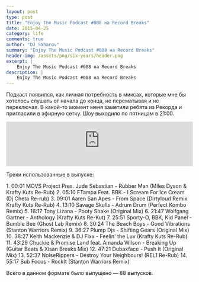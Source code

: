 ```yaml
---
layout: post
type: post
title: "Enjoy The Music Podcast #008 на Record Breaks"
date: 2015-04-25
category: life
comments: true
author: "DJ Saharov"
summary: "Enjoy The Music Podcast #008 на Record Breaks"
header-img: /assets/png/six-years/header.png
excerpt: |
    Enjoy The Music Podcast #008 на Record Breaks
description: |
    Enjoy The Music Podcast #008 на Record Breaks
---
```


<p>
<span class="firstcharacter">П</span>одкаст появился, как личная потребность в миксах, которые мне бы хотелось слушать от начала до конца, не перематывая и не переключая. В какой-то момент меня заметили ребята из Рекорда и пригласили в эфирную сетку. Шоу выходило по пятницам в 21:00.
</p>

<iframe width="100%" height="120" src="https://player-widget.mixcloud.com/widget/iframe/?hide_cover=1&feed=%2Fdjsaharovofficial%2Fdj-saharov-enjoy-the-music-podcast-008%2F" frameborder="0" allow="encrypted-media; fullscreen; autoplay; idle-detection; speaker-selection; web-share;" ></iframe>

<p>Треки использованные в выпуске:</p>
1. 00:01 MOVS Project Pres. Jude Sebastian - Rubber Man (Miles Dyson & Krafty Kuts Re-Rub)
2. 05:10 FTampa Feat. BBK - I Scream For Ice Cream (Dj Cheta Re-rub)
3. 09:01 Aaren San Apes - From Space (Dirtyloud Remix Krafty Kuts Re-Rub)
4. 13:10 Savage Skulls - Adrum Drum (Perfect Kombo Remix)
5. 16:17 Tony Lizana - Pooty Shake (Original Mix)
6. 21:47 Wolfgang Gartner - Anthology (Krafty Kuts Re-Kut)
7. 25:51 Sporty-O, BBK, Kid Panel - Bumble Bee (Ghost Lab Remix)
8. 30:24 The Beach Boys - Good Vibrations (Stanton Warriors Remix)
9. 36:27 Plump Djs - Shifting Gears (Original Mix)
10. 38:27 Keith Mackenzie & DJ Fixx - Feelin' the Luv (Krafty Kuts Re-Rub)
11. 43:29 Chuckie & Promise Land feat. Amanda Wilson - Breaking Up (Guitar Beats & Xisan Breaks Mix)
12. 47:21 Dubaxface - Push It (Original Mix)
13. 52:37 NoiseRippers - Destroy Your Neighbours! (REL1 Re-Rub)
14. 55:17 Sub Focus - RockIt (Stanton Warriors Remix)

<p>Всего в данном формате было выпущено &mdash; 88 выпусков.</p>
